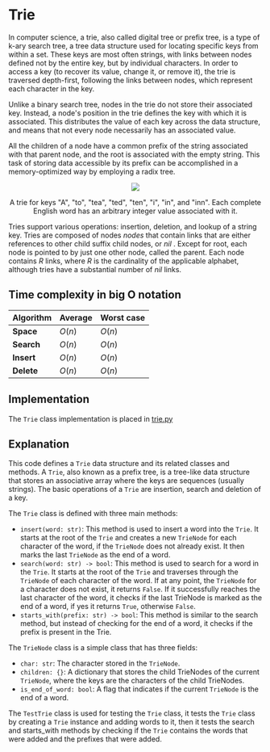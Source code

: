# Trie

In computer science, a trie, also called digital tree or prefix tree, is a type of k-ary search tree, a tree data structure used for locating specific keys from within a set. These keys are most often strings, with links between nodes defined not by the entire key, but by individual characters. In order to access a key (to recover its value, change it, or remove it), the trie is traversed depth-first, following the links between nodes, which represent each character in the key.

Unlike a binary search tree, nodes in the trie do not store their associated key. Instead, a node's position in the trie defines the key with which it is associated. This distributes the value of each key across the data structure, and means that not every node necessarily has an associated value.

All the children of a node have a common prefix of the string associated with that parent node, and the root is associated with the empty string. This task of storing data accessible by its prefix can be accomplished in a memory-optimized way by employing a radix tree.

<div align="center">
    <img src="https://upload.wikimedia.org/wikipedia/commons/thumb/b/be/Trie_example.svg/250px-Trie_example.svg.png">
    <p>A trie for keys "A", "to", "tea", "ted", "ten", "i", "in", and "inn". Each complete English word has an arbitrary integer value associated with it.</p>
</div>

Tries support various operations: insertion, deletion, and lookup of a string key. Tries are composed of
nodes *nodes* that contain links that are either references to other child suffix child nodes, or *nil* . Except for root, each node is pointed to by just one other node, called the parent. Each node contains $R$ links, where $R$ is the cardinality of the applicable alphabet, although tries have a substantial number of
*nil* links.

## Time complexity in big O notation
| **Algorithm** | **Average** | **Worst case** |
| ------------- | ----------- | -------------- |
| **Space**     | $O(n)$      | $O(n)$         |
| **Search**    | $O(n)$      | $O(n)$         |
| **Insert**    | $O(n)$      | $O(n)$         |
| **Delete**    | $O(n)$      | $O(n)$         |

## Implementation

The `Trie` class implementation is placed in [trie.py](../../data_structures/tries.py)

## Explanation

This code defines a `Trie` data structure and its related classes and methods. A `Trie`, also known as a prefix tree, is a tree-like data structure that stores an associative array where the keys are sequences (usually strings). The basic operations of a `Trie` are insertion, search and deletion of a key.

The `Trie` class is defined with three main methods:

- `insert(word: str)`: This method is used to insert a word into the `Trie`. It starts at the root of the `Trie` and creates a new `TrieNode` for each character of the word, if the `TrieNode` does not already exist. It then marks the last `TrieNode` as the end of a word.
- `search(word: str) -> bool`: This method is used to search for a word in the `Trie`. It starts at the root of the `Trie` and traverses through the `TrieNode` of each character of the word. If at any point, the `TrieNode` for a character does not exist, it returns `False`. If it successfully reaches the last character of the word, it checks if the last TrieNode is marked as the end of a word, if yes it returns `True`, otherwise `False`.
- `starts_with(prefix: str) -> bool`: This method is similar to the search method, but instead of checking for the end of a word, it checks if the prefix is present in the Trie.

The `TrieNode` class is a simple class that has three fields:

- `char: str`: The character stored in the `TrieNode`.
- `children: {}`: A dictionary that stores the child TrieNodes of the current `TrieNode`, where the keys are the characters of the child TrieNodes.
- `is_end_of_word: bool`: A flag that indicates if the current `TrieNode` is the end of a word.

The `TestTrie` class is used for testing the `Trie` class, it tests the `Trie` class by creating a `Trie` instance and adding words to it, then it tests the search and starts_with methods by checking if the `Trie` contains the words that were added and the prefixes that were added.
